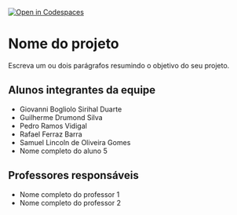 [![Open in Codespaces](https://classroom.github.com/assets/launch-codespace-f4981d0f882b2a3f0472912d15f9806d57e124e0fc890972558857b51b24a6f9.svg)](https://classroom.github.com/open-in-codespaces?assignment_repo_id=10121674)
# Nome do projeto
Escreva um ou dois parágrafos resumindo o objetivo do seu projeto.

## Alunos integrantes da equipe

* Giovanni Bogliolo Sirihal Duarte
* Guilherme Drumond Silva
* Pedro Ramos Vidigal
* Rafael Ferraz Barra
* Samuel Lincoln de Oliveira Gomes
* Nome completo do aluno 5


## Professores responsáveis

* Nome completo do professor 1
* Nome completo do professor 2

